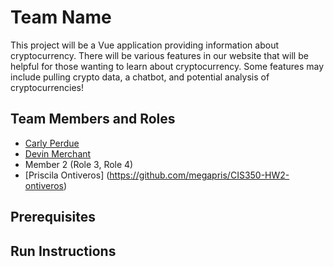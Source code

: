 # Team Name

This project will be a Vue application providing information about cryptocurrency. There will be various features in our website that will be helpful for those wanting to learn about cryptocurrency. Some features may include pulling crypto data, a chatbot, and potential analysis of cryptocurrencies!

## Team Members and Roles

* [Carly Perdue](https://github.com/caperdue/CIS350-HW2-Perdue)
* [Devin Merchant](https://github.com/mDevinn/CIS350-HW2-Merchant)
* Member 2 (Role 3, Role 4)
* [Priscila Ontiveros] (https://github.com/megapris/CIS350-HW2-ontiveros)
## Prerequisites

## Run Instructions
